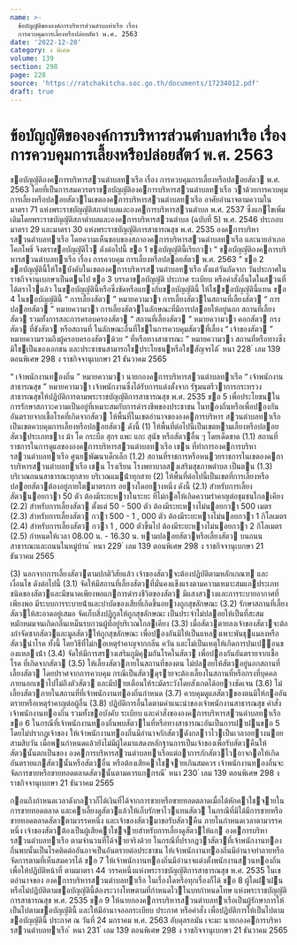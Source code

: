 ```yaml
---
name: >-
  ข้อบัญญัติขององค์การบริหารส่วนตำบลท่าเรือ เรื่อง
  การควบคุมการเลี้ยงหรือปล่อยสัตว์ พ.ศ. 2563
date: '2022-12-20'
category: ง พิเศษ
volume: 139
section: 298
page: 228
source: 'https://ratchakitcha.soc.go.th/documents/17234012.pdf'
draft: true
---
```


# ข้อบัญญัติขององค์การบริหารส่วนตำบลท่าเรือ เรื่อง การควบคุมการเลี้ยงหรือปล่อยสัตว์ พ.ศ. 2563

ขอบัญญัติองคการบริหารสวนตําบลทาเรือ เรื่อง การควบคุมการเลี้ยงหรือปลอยสัตว พ.ศ. 2563 โดยที่เป็นการสมควรตราขอบัญญัติองคการบริหารสวนตําบลทาเรือ วาด้วยการควบคุม การเลี้ยงหรือปลอยสัตวในเขตองคการบริหารสวนตําบลทาเรือ อาศัยอํานาจตามความในมาตรา 71 แห่งพระราชบัญญัติสภาตําบลและองคการบริหารสวนตําบล พ.ศ. 2537 ซึ่งแกไขเพิ่มเติมโดยพระราชบัญญัติสภาตําบลและองคการบริหารสวนตําบล (ฉบับที่ 5) พ.ศ. 2546 ประกอบมาตรา 29 และมาตรา 30 แห่งพระราชบัญญัติการสาธารณสุข พ.ศ. 2535 องคการบริหารสวนตําบลทาเรือ โดยความเห็นชอบของสภาองคการบริหารสวนตําบลทาเรือ และนายอําเภอโคกโพธิ์ จึงตราขอบัญญัติไว ดังต่อไปนี้ ขอ 1 ขอบัญญัตินี้เรียกวา “ ขอบัญญัติองคการบริหารสวนตําบลทาเรือ เรื่อง การควบคุม การเลี้ยงหรือปลอยสัตว พ.ศ. 2563 ” ขอ 2 ขอบัญญัตินี้ให้ใชบังคับในเขตองคการบริหารสวนตําบลทาเรือ ตั้งแต่วันถัดจาก วันประกาศในราชกิจจานุเบกษาเป็นตนไป ขอ 3 บรรดาขอบัญญัติ ประกาศ ระเบียบ หรือคําสั่งอื่นใดในสวนที่ได้ตราไวแล้ว ในขอบัญญัตินี้หรือซึ่งขัดหรือแยงกับขอบัญญัตินี้ ให้ใชขอบัญญัตินี้แทน ขอ 4 ในขอบัญญัตินี้ “ การเลี้ยงสัตว ” หมายความวา การเลี้ยงสัตวในสถานที่เลี้ยงสัตว “ การปลอยสัตว ” หมายความวา การเลี้ยงสัตวในลักษณะที่มีการปลอยให้อยู่นอก สถานที่เลี้ยงสัตว รวมทั้งการสละการครอบครองสัตว “ สถานที่เลี้ยงสัตว ” หมายความวา คอกสัตว กรงสัตว ที่ขังสัตว หรือสถานที่ ในลักษณะอื่นที่ใชในการควบคุมสัตวที่เลี้ยง “ เจ้าของสัตว ” หมายความรวมถึงผู้ครอบครองสัตวด้วย “ ที่หรือทางสาธารณะ ” หมายความวา สถานที่หรือทางซึ่งมิใชเป็นของเอกชน และประชาชนสามารถใชประโยชนหรือใชสัญจรได้ ้ หนา 228 ่ เลม 139 ตอนพิเศษ 298 ง ราชกิจจานุเบกษา 21 ธันวาคม 2565

“ เจ้าพนักงานทองถิ่น ” หมายความวา นายกองคการบริหารสวนตําบลทาเรือ “ เจ้าพนักงานสาธารณสุข ” หมายความวา เจ้าพนักงานซึ่งได้รับการแต่งตั้งจาก รัฐมนตรีวาการกระทรวงสาธารณสุขให้ปฏิบัติการตามพระราชบัญญัติการสาธารณสุข พ.ศ. 2535 ขอ 5 เพื่อประโยชนในการรักษาสภาวะความเป็นอยู่ที่เหมาะสมกับการดํารงชีพของประชาชน ในทองถิ่นหรือเพื่อปองกันอันตรายจากเชื้อโรคที่เกิดจากสัตว ให้พื้นที่ในเขตอํานาจขององคการบริหาร สวนตําบลทาเรือเป็นเขตควบคุมการเลี้ยงหรือปลอยสัตว ดังนี้ (1) ให้พื้นที่ต่อไปนี้เป็นเขตหามเลี้ยงหรือปลอยสัตวประเภทชาง ม้า โค กระบือ สุกร แพะ แกะ สุนัข หรือสัตวอื่น ๆ โดยเด็ดขาด (1.1) สถานที่ราชการในการดูแลขององคการบริหารสวนตําบลทาเรือ เชน ที่ทําการองคการบริหารสวนตําบลทาเรือ ศูนยพัฒนาเด็กเล็ก (1.2) สถานที่ราชการหรือหนวยราชการในเขตองคการบริหารสวนตําบลทาเรือ เชน โรงเรียน โรงพยาบาลสงเสริมสุขภาพตําบล เป็นตน (1.3) บริเวณถนนสาธารณะทุกสาย บริเวณแมน้ําทุกสาย (2) ให้พื้นที่ต่อไปนี้เป็นเขตที่การเลี้ยงหรือปลอยสัตวต้องอยู่ภายใตมาตรการ อยางใดอยางหนึ่ง ดังนี้ (2.1) สําหรับการเลี้ยงสัตวนอยกวา 50 ตัว ต้องมีระยะหางในระยะ ที่ไม่กอให้เกิดความรําคาญต่อชุมชนใกลเคียง (2.2) สําหรับการเลี้ยงสัตว ตั้งแต่ 50 - 500 ตัว ต้องมีระยะหางไม่นอยกวา 500 เมตร (2.3) สําหรับการเลี้ยงสัตว กวา 500 - 1 , 000 ตัว ต้องมีระยะหางไม่นอยกวา 1 กิโลเมตร (2.4) สําหรับการเลี้ยงสัตว กวา 1 , 000 ตัวขึ้นไป ต้องมีระยะหางไม่นอยกวา 2 กิโลเมตร (2.5) กําหนดให้เวลา 08.00 น. - 16.30 น. หามปลอยสัตวหรือเลี้ยงสัตว บนถนนสาธารณะและถนนในหมู่บ้าน ้ หนา 229 ่ เลม 139 ตอนพิเศษ 298 ง ราชกิจจานุเบกษา 21 ธันวาคม 2565

(3) นอกจากการเลี้ยงสัตวตามปกติวิสัยแล้ว เจ้าของสัตวจะต้องปฏิบัติตามหลักเกณฑ และเงื่อนไข ดังต่อไปนี้ (3.1) จัดให้มีสถานที่เลี้ยงสัตวที่มั่นคงแข็งแรงตามความเหมาะสมแกประเภท ชนิดของสัตวและมีขนาดเพียงพอแกการดํารงชีวิตของสัตว มีแสงสวางและการระบายอากาศที่เพียงพอ มีระบบการระบายน้ําและบําบัดของเสียที่เกิดขึ้นอยางถูกสุขลักษณะ (3.2) รักษาสถานที่เลี้ยงสัตวให้สะอาดอยู่เสมอ จัดเก็บสิ่งปฏิกูลให้ถูกสุขลักษณะ เป็นประจําไม่ปลอยให้เป็นที่สะสมหมักหมมจนเกิดกลิ่นเหม็นรบกวนผู้ที่อยู่บริเวณใกลเคียง (3.3) เมื่อสัตวตายลงเจ้าของสัตวจะต้องกําจัดซากสัตวและมูลสัตวให้ถูกสุขลักษณะ เพื่อปองกันมิให้เป็นแหลงเพาะพันธุแมลงหรือสัตวนําโรค ทั้งนี้ โดยวิธีที่ไม่กอเหตุรําคาญจากกลิ่น ควัน และไม่เป็นเหตุให้เกิดการปนเปอนของแหลงน้ํา (3.4) จัดให้มีการสรางเสริมภูมิคุมกันโรคในสัตว เพื่อปองกันอันตรายจากเชื้อโรค ที่เกิดจากสัตว (3.5) ให้เลี้ยงสัตวภายในสถานที่ของตน ไม่ปลอยให้สัตวอยู่นอกสถานที่เลี้ยงสัตว โดยปราศจากการควบคุม กรณีเป็นสัตวดุรายจะต้องเลี้ยงในสถานที่หรือกรงที่บุคคลภายนอกเขาไปไม่ถึงตัวสัตว และมีปายเตือนให้ระมัดระวังโดยสังเกตได้อยางชัดเจน (3.6) ไม่เลี้ยงสัตวภายในสถานที่ที่เจ้าพนักงานทองถิ่นกําหนด (3.7) ควบคุมดูแลสัตวของตนมิให้กออันตรายหรือเหตุรําคาญต่อผู้อื่น (3.8) ปฏิบัติการอื่นใดตามคําแนะนําของเจ้าพนักงานสาธารณสุข คําสั่ง เจ้าพนักงานทองถิ่น รวมทั้งขอบังคับ ระเบียบ และคําสั่งขององคการบริหารสวนตําบลทาเรือ ขอ 6 ในกรณีที่เจ้าพนักงานทองถิ่นพบสัตวในที่หรือทางสาธารณะอันเป็นการฝาฝนขอ 5 โดยไม่ปรากฏเจ้าของ ให้เจ้าพนักงานทองถิ่นมีอํานาจกักสัตวดังกลาวไวเป็นเวลาอยางนอยสามสิบวัน เมื่อพนกําหนดแล้วยังไม่มีผู้ใดมาแสดงหลักฐานการเป็นเจ้าของเพื่อรับสัตวคืนให้สัตวนั้นตกเป็นของ องคการบริหารสวนตําบลทาเรือแต่ถาการกักสัตวไวอาจกอให้เกิดอันตรายแกสัตวนั้นหรือสัตวอื่น หรือต้องเสียคาใชจายเกินสมควร เจ้าพนักงานทองถิ่นจะจัดการขายหรือขายทอดตลาดสัตวนั้นตามควรแกกรณี ้ หนา 230 ่ เลม 139 ตอนพิเศษ 298 ง ราชกิจจานุเบกษา 21 ธันวาคม 2565

กอนถึงกําหนดเวลาดังกลาวก็ได้เงินที่ได้จากการขายหรือขายทอดตลาดเมื่อได้หักคาใชจายในการขายทอดตลาด และคาเลี้ยงดูสัตวแล้วให้เก็บรักษาไวแทนสัตว ในกรณีที่มิได้มีการขายหรือขายทอดตลาดสัตวตามวรรคหนึ่ง และเจ้าของสัตวมาขอรับสัตวคืน ภายในกําหนดเวลาตามวรรคหนึ่ง เจ้าของสัตวต้องเป็นผู้เสียคาใชจายสําหรับการเลี้ยงดูสัตวให้แก องคการบริหารสวนตําบลทาเรือ ตามจํานวนที่ได้จายจริงด้วย ในกรณีที่ปรากฏวาสัตวที่เจ้าพนักงานทองถิ่นพบนั้นเป็นโรคติดต่ออันอาจเป็นอันตรายต่อประชาชน ให้เจ้าพนักงานทองถิ่นมีอํานาจทําลายหรือจัดการตามที่เห็นสมควรได้ ขอ 7 ให้เจ้าพนักงานทองถิ่นมีอํานาจแต่งตั้งพนักงานสวนทองถิ่นเพื่อให้ปฏิบัติหน้าที่ ตามมาตรา 44 วรรคหนึ่งแห่งพระราชบัญญัติการสาธารณสุข พ.ศ. 2535 ในเขตอํานาจของ องคการบริหารสวนตําบลทาเรือ ในเรื่องใดหรือทุกเรื่องก็ได้ ขอ 8 ผู้ใดฝาฝนหรือไม่ปฏิบัติตามขอบัญญัตินี้ต้องระวางโทษตามที่กําหนดไวในบทกําหนดโทษ แห่งพระราชบัญญัติการสาธารณสุข พ.ศ. 2535 ขอ 9 ให้นายกองคการบริหารสวนตําบลทาเรือเป็นผู้รักษาการให้เป็นไปตามขอบัญญัตินี้ และให้มีอํานาจออกระเบียบ ประกาศ หรือคําสั่ง เพื่อปฏิบัติการให้เป็นไปตามขอบัญญัตินี้ ประกาศ ณ วันที่ 24 มกราคม พ.ศ. 2563 อับดุลรอมัน เจะมะ นายกองคการบริหารสวนตําบลทาเรือ ้ หนา 231 ่ เลม 139 ตอนพิเศษ 298 ง ราชกิจจานุเบกษา 21 ธันวาคม 2565
